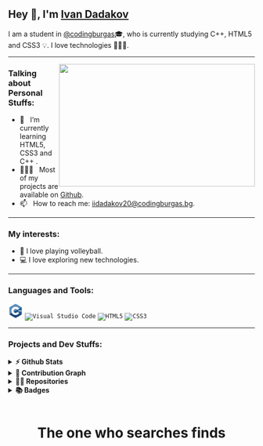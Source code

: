 ## Hey 👋, I'm [Ivan Dadakov](https://github.com/IIDadakov20/)

I am a student in [@codingburgas](https://codingburgas.bg)🎓, who is currently studying C++, HTML5 and CSS3 💡. I love technologies 👨🏻‍💻.

<hr>

<img align="right" height="250" width="400" alt="" src="https://www.mygo.ge/uploads/blog/1584023795.jpg"/>

### Talking about Personal Stuffs:
- 🚀 &nbsp; I’m currently learning HTML5, CSS3 and C++ .
- 👨🏻‍💻 &nbsp; Most of my projects are available on [Github](https://github.com/IIDadakov20?tab=repositories).
- 📫 &nbsp; How to reach me: iidadakov20@codingburgas.bg.

<hr>

### My interests:
- 🏐 I love playing volleyball.
- 💻 I love exploring new technologies.

<hr>

### Languages and Tools:

<code><img alt="CPP" width="30px" src="https://raw.githubusercontent.com/github/explore/80688e429a7d4ef2fca1e82350fe8e3517d3494d/topics/cpp/cpp.png" ></code>
<code><img alt="Visual Studio Code" width="30px" src="https://pbs.twimg.com/profile_images/1410632439370641409/Pt-7RucE_400x400.jpg"></code>
<code><img alt="HTML5" width="30px" src="https://encrypted-tbn0.gstatic.com/images?q=tbn:ANd9GcTh7HwVz9h18DrB8OeLJ1oUyWw6JPIBqfxDUEiFi_804PEIQxzvfuW5p0eQ3inRMifes4s&usqp=CAU" ></code>
<code><img alt="CSS3" width="30px" src="https://encrypted-tbn0.gstatic.com/images?q=tbn:ANd9GcRYlEA6Vsz0fqBzwPvPnhncrBwAXizgKMXqSNQmLLctUOtagnhT9U2b9zWAAvFBo4jfAYA&usqp=CAU" ></code>

<hr>

### Projects and Dev Stuffs:

<details>	
  <summary><b>⚡ Github Stats</b></summary>

![Grade](https://github-readme-stats.vercel.app/api?username=IIDadakov20&show_icons=true&theme=radical&count_private=true)
![Languages](https://github-readme-stats.vercel.app/api/top-langs/?username=IIDadakov20&show_icons=true&hide_border=true&layout=compact&count_private=true&count_fork=true)
</details>

<details>
  <summary><b>🐍 Contribution Graph</b></summary>
  <img src="https://raw.githubusercontent.com/Platane/snk/output/github-contribution-grid-snake.gif" alt="snake gif">
</details>

<details>
  <summary><b>🧑‍🚀 Repositories</b></summary>

[![Projects-Aqua 2020](https://github-readme-stats.vercel.app/api/pin/?username=afyusrefova&repo=Code-Marathon-Projects-Aqua)](https://github.com)
</details>

<details style = "display: inline;">
  <summary><b>📚 Badges</b></summary>

<a href ="https://www.credly.com/earner/earned/badge/5a00296a-24c4-4be2-be73-9e63f27dffed"><img align="left" alt="HTML5&CSS3" width="150px" src="https://images.credly.com/size/680x680/images/241488f4-9110-41aa-804e-51a8f8ba430d/MTA-Introduction_to_Programming_Using_HTML_and_CSS-600x600.png" ></a>
<a href ="https://www.credly.com/earner/earned/badge/a2cddc43-0ca1-4f90-8443-07b09ee2415e"><img align="left" alt="Word Office 2016" width="150px" src="https://images.credly.com/size/680x680/images/fd092703-61db-4e9f-9c7c-2211d44ca87d/MOS_Word.png" ></a>
</details>  

<br>
  
<div align="center">

# The one who searches finds

</div>
